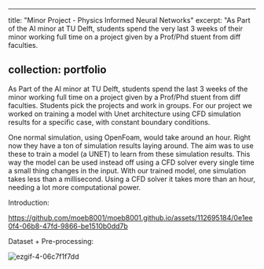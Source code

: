 
---
title: "Minor Project - Physics Informed Neural Networks"
excerpt: "As Part of the AI minor at TU Delft, students spend the very last 3 weeks of their minor working full time on a project given by a Prof/Phd stuent from diff faculties. <br/>

collection: portfolio
---


As Part of the AI minor at TU Delft, students spend the last 3 weeks of the minor working full time on a project given by a Prof/Phd stuent from diff faculties. Students pick the projects and work in groups. For our project we worked on training a model with Unet architecture using CFD simulation results for a specific case, with constant boundary conditions.

One normal simulation, using OpenFoam, would take around an hour. Right now they have a ton of simulation results laying around. The aim was to use these to train a model (a UNET) to learn from these simulation results. This way the model can be used instead off using a CFD solver every single time a small thing changes in the input. With our trained model, one simulation takes less than a millisecond. Using a CFD solver it takes more than an hour, needing a lot more computational power.

Introduction:


https://github.com/moeb8001/moeb8001.github.io/assets/112695184/0e1ee0f4-06b8-47fd-9866-be1510b0dd7b



Dataset + Pre-processing:


![ezgif-4-06c7f1f7dd](https://github.com/moeb8001/moeb8001.github.io/assets/112695184/c10d641b-ae1c-4d68-9c54-d680d13dbe5c)
